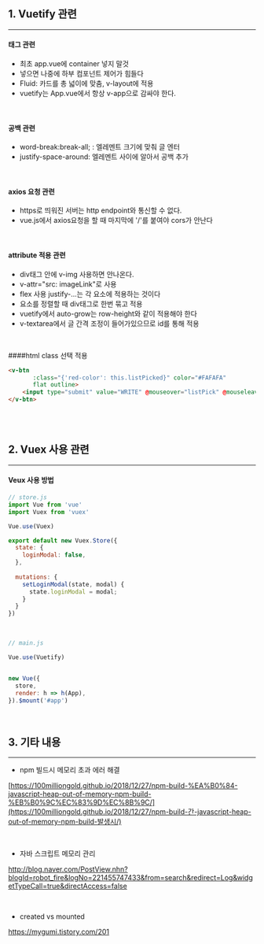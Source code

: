 ## 1. Vuetify 관련

<hr>

#### 태그 관련

- 최초 app.vue에 container 넣지 말것
- 넣으면 나중에 하부 컴포넌트 제어가 힘들다
- Fluid: 카드를 총 넓이에 맞춤, v-layout에 적용
- vuetify는 App.vue에서 항상 v-app으로 감싸야 한다.

<br>

#### 공백 관련

- word-break:break-all; : 엘레멘트 크기에 맞춰 글 엔터
- justify-space-around: 엘레멘트 사이에 알아서 공백 추가

<br>

#### axios 요청 관련

- https로 띄워진 서버는 http endpoint와 통신할 수 없다.
- vue.js에서 axios요청을 할 때 마지막에 '/'를 붙여야 cors가 안난다

<br>

#### attribute 적용 관련

- div태그 안에 v-img 사용하면 안나온다.
- v-attr="src: imageLink"로 사용
- flex 사용
  justify-...는 각 요소에 적용하는 것이다
- 요소를 정렬할 때 div태그로 한번 묶고 적용
- vuetify에서 auto-grow는 row-height와 같이 적용해야 한다
- v-textarea에서 글 간격 조정이 들어가있으므로 id를 통해 적용

<br>

####html class 선택 적용

```html
<v-btn
       :class="{'red-color': this.listPicked}" color="#FAFAFA"
       flat outline>
    <input type="submit" value="WRITE" @mouseover="listPick" @mouseleave="listPick">
</v-btn>
```

<br>

<br>

## 2. Vuex 사용 관련

<hr>

#### Veux 사용 방법

```javascript
// store.js
import Vue from 'vue'
import Vuex from 'vuex'

Vue.use(Vuex)

export default new Vuex.Store({
  state: {
    loginModal: false,
  },
  
  mutations: {
    setLoginModal(state, modal) {
      state.loginModal = modal;
    }
  }
})
```

<br>

```javascript
// main.js

Vue.use(Vuetify)


new Vue({
  store,
  render: h => h(App),
}).$mount('#app')


```

<br>



## 3. 기타 내용

<hr>

- npm 빌드시 메모리 초과 에러 해결

[https://100milliongold.github.io/2018/12/27/npm-build-%EA%B0%84-javascript-heap-out-of-memory-npm-build-%EB%B0%9C%EC%83%9D%EC%8B%9C/](https://100milliongold.github.io/2018/12/27/npm-build-간-javascript-heap-out-of-memory-npm-build-발생시/)

<br>

- 자바 스크립트 메모리 관리

http://blog.naver.com/PostView.nhn?blogId=robot_fire&logNo=221455747433&from=search&redirect=Log&widgetTypeCall=true&directAccess=false

<br>

- created vs mounted

https://mygumi.tistory.com/201





